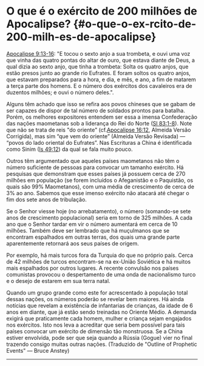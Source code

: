 # O que é o exército de 200 milhões de Apocalipse? {#o-que-o-ex-rcito-de-200-milh-es-de-apocalipse}

[Apocalipse 9:13-16](http://bibliaonline.com.br/acf/ap/9/13-16): &quot;E tocou o sexto anjo a sua trombeta, e ouvi uma voz que vinha das quatro pontas do altar de ouro, que estava diante de Deus, a qual dizia ao sexto anjo, que tinha a trombeta: Solta os quatro anjos, que estão presos junto ao grande rio Eufrates. E foram soltos os quatro anjos, que estavam preparados para a hora, e dia, e mês, e ano, a fim de matarem a terça parte dos homens. E o número dos exércitos dos cavaleiros era de duzentos milhões; e ouvi o número deles.&quot;.

Alguns têm achado que isso se refira aos povos chineses que se gabam de ser capazes de dispor de tal número de soldados prontos para batalha. Porém, os melhores expositores entendem ser essa a imensa Confederação das nações maometanas sob a liderança do Rei do Norte ([Sl 83:1-8](http://bibliaonline.com.br/acf/sl/83/1-8)). Note que não se trata de reis &quot;do oriente&quot; (cf.[Apocalipse 16:12](http://bibliaonline.com.br/acf/ap/16/12), Almeida Versão Corrigida), mas sim “que vem do oriente” (Almeida Versão Revisada) — “povos do lado oriental do Eufrates”. Nas Escrituras a China é identificada como Sinim ([Is 49:12](http://bibliaonline.com.br/acf/is/49/12)) da qual se fala muito pouco.

Outros têm argumentado que aqueles países maometanos não têm o número suficiente de pessoas para convocar um tamanho exército. Há pesquisas que demonstram que esses países já possuem cerca de 270 milhões em população (se forem incluídos o Afeganistão e o Paquistão, os quais são 99% Maometanos), com uma média de crescimento de cerca de 3% ao ano. Sabemos que esse imenso exército não atacará até chegar o fim dos sete anos de tribulação.

Se o Senhor viesse hoje (no arrebatamento), o número (somando-se sete anos de crescimento populacional) seria em torno de 325 milhões. A cada ano que o Senhor tardar em vir o número aumentará em cerca de 10 milhões. Também deve ser lembrado que há muçulmanos que se encontram espalhados em outras terras, dos quais uma grande parte aparentemente retornará aos seus países de origem.

Por exemplo, há mais turcos fora da Turquia do que no próprio país. Cerca de 42 milhões de turcos encontram-se na ex-União Soviética e há muitos mais espalhados por outros lugares. A recente convulsão nos países comunistas provocou o despertamento de uma onda de nacionalismo turco e o desejo de estarem em sua terra natal.

Quando um grupo grande como este for acrescentado à população total dessas nações, os números poderão se revelar bem maiores. Há ainda notícias que revelam a existência de infantarias de crianças, da idade de 6 anos em diante, que já estão sendo treinadas no Oriente Médio. A demanda exigirá que praticamente cada homem, mulher e criança sejam engajados nos exércitos. Isto nos leva a acreditar que seria bem possível para tais países convocar um exército de dimensão tão monstruosa. Se a China estiver envolvida, pode ser que seja quando a Rússia (Gogue) vier no final trazendo consigo muitas outras nações. (Traduzido de &quot;Outline of Prophetic Events&quot; — Bruce Anstey)

*****